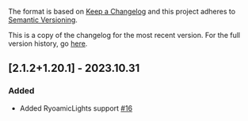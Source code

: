 The format is based on [Keep a Changelog](http://keepachangelog.com/en/1.0.0/) and this project adheres to [Semantic Versioning](http://semver.org/spec/v2.0.0.html).

This is a copy of the changelog for the most recent version. For the full version history, go [here](https://github.com/TheIllusiveC4/CuriousLights/blob/1.20.x/CHANGELOG.md).

## [2.1.2+1.20.1] - 2023.10.31
### Added
- Added RyoamicLights support [#16](https://github.com/illusivesoulworks/radiantgear/issues/16)
